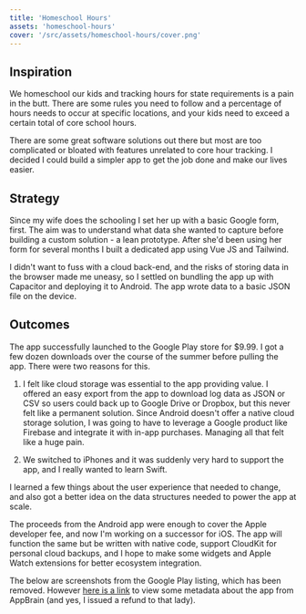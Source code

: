 ```yaml
---
title: 'Homeschool Hours'
assets: 'homeschool-hours'
cover: '/src/assets/homeschool-hours/cover.png'
---
```


## Inspiration

We homeschool our kids and tracking hours for state requirements is a pain in the butt. There are some rules you need to follow and a percentage of hours needs to occur at specific locations, and your kids need to exceed a certain total of core school hours.

There are some great software solutions out there but most are too complicated or bloated with features unrelated to core hour tracking. I decided I could build a simpler app to get the job done and make our lives easier.

## Strategy

Since my wife does the schooling I set her up with a basic Google form, first. The aim was to understand what data she wanted to capture before building a custom solution - a lean prototype. After she'd been using her form for several months I built a dedicated app using Vue JS and Tailwind.

I didn't want to fuss with a cloud back-end, and the risks of storing data in the browser made me uneasy, so I settled on bundling the app up with Capacitor and deploying it to Android. The app wrote data to a basic JSON file on the device.

## Outcomes

The app successfully launched to the Google Play store for $9.99. I got a few dozen downloads over the course of the summer before pulling the app. There were two reasons for this.

1. I felt like cloud storage was essential to the app providing value. I offered an easy export from the app to download log data as JSON or CSV so users could back up to Google Drive or Dropbox, but this never felt like a permanent solution. Since Android doesn't offer a native cloud storage solution, I was going to have to leverage a Google product like Firebase and integrate it with in-app purchases. Managing all that felt like a huge pain.

2. We switched to iPhones and it was suddenly very hard to support the app, and I really wanted to learn Swift.

I learned a few things about the user experience that needed to change, and also got a better idea on the data structures needed to power the app at scale.

The proceeds from the Android app were enough to cover the Apple developer fee, and now I'm working on a successor for iOS. The app will function the same but be written with native code, support CloudKit for personal cloud backups, and I hope to make some widgets and Apple Watch extensions for better ecosystem integration.

The below are screenshots from the Google Play listing, which has been removed. However <a href="https://www.appbrain.com/app/homeschool-hours/com.homeschoolhours" target="_blank">here is a link</a> to view some metadata about the app from AppBrain (and yes, I issued a refund to that lady).
